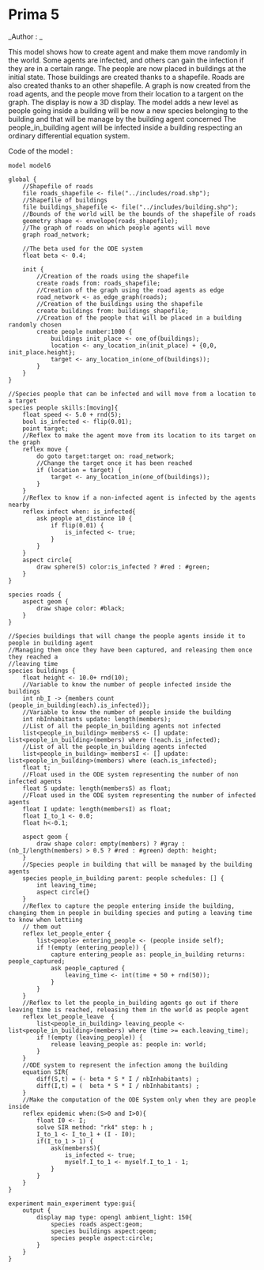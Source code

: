 [//]: # (keyword|operator_inside)
[//]: # (keyword|operator_diff)
[//]: # (keyword|statement_capture)
[//]: # (keyword|statement_release)
[//]: # (keyword|statement_equation)
[//]: # (keyword|statement_\=)
[//]: # (keyword|statement_solve)
[//]: # (keyword|concept_skill)
[//]: # (keyword|concept_shapefile)
[//]: # (keyword|concept_graph)
[//]: # (keyword|concept_3d)
[//]: # (keyword|concept_multi_level)
[//]: # (keyword|concept_equation)
# Prima 5


_Author : _

This model shows how to create agent and make them move randomly in the world. Some agents are infected, and others can gain the infection if they are in a certain range. The  people are now placed in buildings at the initial state. Those buildings are created thanks to a shapefile. Roads are also created thanks to an other shapefile. A graph is now created from the road agents, and the people move from their location to a targent on the graph. The display is now a 3D display. The model adds a new level as people going inside a building will be now a new species belonging to the building and that will be manage by the building agent concerned The people_in_building agent will be infected inside a building respecting an ordinary differential equation system.


Code of the model : 

```
model model6 

global {
	//Shapefile of roads
	file roads_shapefile <- file("../includes/road.shp");
	//Shapefile of buildings
	file buildings_shapefile <- file("../includes/building.shp");
	//Bounds of the world will be the bounds of the shapefile of roads
	geometry shape <- envelope(roads_shapefile);
	//The graph of roads on which people agents will move
	graph road_network;
	
	//The beta used for the ODE system
	float beta <- 0.4;
	
	init {
		//Creation of the roads using the shapefile
		create roads from: roads_shapefile;
		//Creation of the graph using the road agents as edge
		road_network <- as_edge_graph(roads);
		//Creation of the buildings using the shapefile
		create buildings from: buildings_shapefile;
		//Creation of the people that will be placed in a building randomly chosen
		create people number:1000 {
			buildings init_place <- one_of(buildings);
			location <- any_location_in(init_place) + {0,0, init_place.height};
			target <- any_location_in(one_of(buildings));
		}
	}
}

//Species people that can be infected and will move from a location to a target
species people skills:[moving]{		
	float speed <- 5.0 + rnd(5);
	bool is_infected <- flip(0.01);
	point target;
	//Reflex to make the agent move from its location to its target on the graph
	reflex move {
		do goto target:target on: road_network;
		//Change the target once it has been reached
		if (location = target) {
			target <- any_location_in(one_of(buildings));
		}
	}
	//Reflex to know if a non-infected agent is infected by the agents nearby
	reflex infect when: is_infected{
		ask people at_distance 10 {
			if flip(0.01) {
				is_infected <- true;
			}
		}
	}
	aspect circle{
		draw sphere(5) color:is_infected ? #red : #green;
	}
}

species roads {
	aspect geom {
		draw shape color: #black;
	}
}

//Species buildings that will change the people agents inside it to people in building agent
//Managing them once they have been captured, and releasing them once they reached a
//leaving time
species buildings {
	float height <- 10.0+ rnd(10);
	//Variable to know the number of people infected inside the buildings
	int nb_I -> {members count (people_in_building(each).is_infected)};
	//Variable to know the number of people inside the building
	int nbInhabitants update: length(members);
	//List of all the people_in_building agents not infected				
	list<people_in_building> membersS <- [] update: list<people_in_building>(members) where (!each.is_infected);
	//List of all the people_in_building agents infected				
	list<people_in_building> membersI <- [] update: list<people_in_building>(members) where (each.is_infected);
	float t;
	//Float used in the ODE system representing the number of non infected agents    
	float S update: length(membersS) as float; 
	//Float used in the ODE system representing the number of infected agents 
   	float I update: length(membersI) as float;
   	float I_to_1 <- 0.0;
   	float h<-0.1;
   	
	aspect geom {
		draw shape color: empty(members) ? #gray : (nb_I/length(members) > 0.5 ? #red : #green) depth: height;
	}
	//Species people in building that will be managed by the building agents
	species people_in_building parent: people schedules: [] {
		int leaving_time;
		aspect circle{}
	}
	//Reflex to capture the people entering inside the building, changing them in people in building species and puting a leaving time to know when lettiing
	// them out
	reflex let_people_enter {
		list<people> entering_people <- (people inside self);
		if !(empty (entering_people)) {
			capture entering_people as: people_in_building returns: people_captured;
			ask people_captured {
				leaving_time <- int(time + 50 + rnd(50));
			}
 		}
	}
	//Reflex to let the people_in_building agents go out if there leaving time is reached, releasing them in the world as people agent
	reflex let_people_leave  {
		list<people_in_building> leaving_people <- list<people_in_building>(members) where (time >= each.leaving_time);
		if !(empty (leaving_people)) {
			release leaving_people as: people in: world;
		}
	}
	//ODE system to represent the infection among the building
	equation SIR{ 
		diff(S,t) = (- beta * S * I / nbInhabitants) ;
		diff(I,t) = (  beta * S * I / nbInhabitants) ;
	}
	//Make the computation of the ODE System only when they are people inside
	reflex epidemic when:(S>0 and I>0){ 	
		float I0 <- I;
    	solve SIR method: "rk4" step: h ;
    	I_to_1 <- I_to_1 + (I - I0);
    	if(I_to_1 > 1) {
    		ask(membersS){
    			is_infected <- true;
    			myself.I_to_1 <- myself.I_to_1 - 1;
    		}
    	}
    }    
}

experiment main_experiment type:gui{
	output {
		display map type: opengl ambient_light: 150{
			species roads aspect:geom;
			species buildings aspect:geom;
			species people aspect:circle;			
		}
	}
}
```
